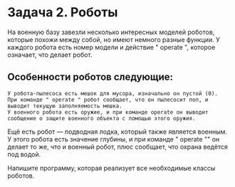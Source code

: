 # Задача 2. Роботы

 На военную базу завезли несколько интересных моделей роботов, которые похожи между собой, 
но имеют немного разные функции. 
 У каждого робота есть номер модели и действие " operate ", которое означает, что делает робот. 

## Особенности роботов следующие:

    У робота-пылесоса есть мешок для мусора, изначально он пустой (0). 
    При команде " operate " робот сообщает, что он пылесосит пол, и выводит текущую заполняемость мешка.
    У военного робота есть оружие, и при команде operate он выводит сообщение о защите военного объекта с помощью этого оружия.

Ещё есть робот — подводная лодка, который также является военным. 
У этого робота есть значение глубины, и при команде " operate "" он делает то же, что и военный робот, плюс сообщает, 
что охрана ведётся под водой.

Напишите программу, которая реализует все необходимые классы роботов.